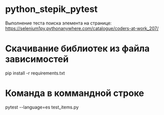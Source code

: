 # python_stepik_pytest
Выполнение теста поиска элемента на странице: https://selenium1py.pythonanywhere.com/catalogue/coders-at-work_207/

# Скачивание библиотек из файла зависимостей
pip install -r requirements.txt

# Команда в коммандной строке
pytest --language=es test_items.py